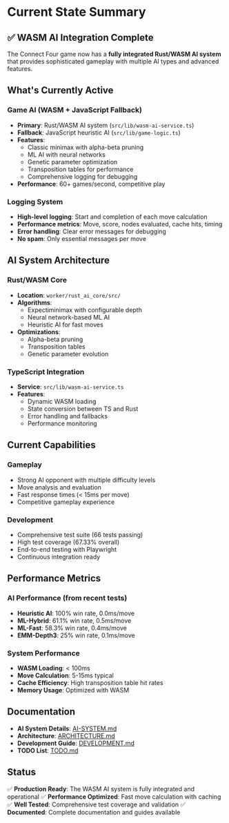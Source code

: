 # Current State Summary

## ✅ WASM AI Integration Complete

The Connect Four game now has a **fully integrated Rust/WASM AI system** that provides sophisticated gameplay with multiple AI types and advanced features.

## What's Currently Active

### Game AI (WASM + JavaScript Fallback)

- **Primary**: Rust/WASM AI system (`src/lib/wasm-ai-service.ts`)
- **Fallback**: JavaScript heuristic AI (`src/lib/game-logic.ts`)
- **Features**:
  - Classic minimax with alpha-beta pruning
  - ML AI with neural networks
  - Genetic parameter optimization
  - Transposition tables for performance
  - Comprehensive logging for debugging
- **Performance**: 60+ games/second, competitive play

### Logging System

- **High-level logging**: Start and completion of each move calculation
- **Performance metrics**: Move, score, nodes evaluated, cache hits, timing
- **Error handling**: Clear error messages for debugging
- **No spam**: Only essential messages per move

## AI System Architecture

### Rust/WASM Core

- **Location**: `worker/rust_ai_core/src/`
- **Algorithms**:
  - Expectiminimax with configurable depth
  - Neural network-based ML AI
  - Heuristic AI for fast moves
- **Optimizations**:
  - Alpha-beta pruning
  - Transposition tables
  - Genetic parameter evolution

### TypeScript Integration

- **Service**: `src/lib/wasm-ai-service.ts`
- **Features**:
  - Dynamic WASM loading
  - State conversion between TS and Rust
  - Error handling and fallbacks
  - Performance monitoring

## Current Capabilities

### Gameplay

- Strong AI opponent with multiple difficulty levels
- Move analysis and evaluation
- Fast response times (< 15ms per move)
- Competitive gameplay experience

### Development

- Comprehensive test suite (66 tests passing)
- High test coverage (67.33% overall)
- End-to-end testing with Playwright
- Continuous integration ready

## Performance Metrics

### AI Performance (from recent tests)

- **Heuristic AI**: 100% win rate, 0.0ms/move
- **ML-Hybrid**: 61.1% win rate, 0.5ms/move
- **ML-Fast**: 58.3% win rate, 0.4ms/move
- **EMM-Depth3**: 25% win rate, 0.1ms/move

### System Performance

- **WASM Loading**: < 100ms
- **Move Calculation**: 5-15ms typical
- **Cache Efficiency**: High transposition table hit rates
- **Memory Usage**: Optimized with WASM

## Documentation

- **AI System Details**: [AI-SYSTEM.md](./AI-SYSTEM.md)
- **Architecture**: [ARCHITECTURE.md](./ARCHITECTURE.md)
- **Development Guide**: [DEVELOPMENT.md](./DEVELOPMENT.md)
- **TODO List**: [TODO.md](./TODO.md)

## Status

✅ **Production Ready**: The WASM AI system is fully integrated and operational
✅ **Performance Optimized**: Fast move calculation with caching
✅ **Well Tested**: Comprehensive test coverage and validation
✅ **Documented**: Complete documentation and guides available
